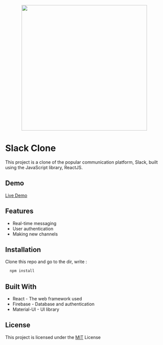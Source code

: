 <p align='center' >
  <img src='https://s2.uupload.ir/files/slackgif_mhqx.gif' width='400' />
</p>

# Slack Clone
This project is a clone of the popular communication platform, Slack, built using the JavaScript library, ReactJS. 

## Demo

[Live Demo](https://slack-clone-app-fz.netlify.app/)


## Features

- Real-time messaging
- User authentication
- Making new channels


## Installation

Clone this repo and go to the dir, write :

```bash
  npm install

```

    
## Built With

- React - The web framework used
- Firebase - Database and authentication
- Material-UI - UI library
## License
This project is licensed under the [MIT](https://choosealicense.com/licenses/mit/) License 


